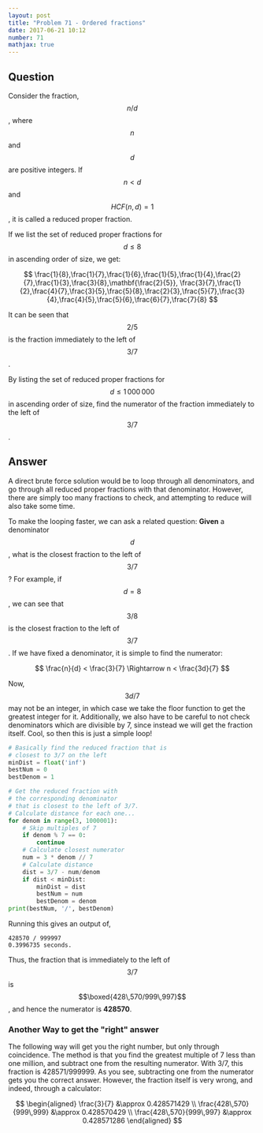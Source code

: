 ```yaml
---
layout: post
title: "Problem 71 - Ordered fractions"
date: 2017-06-21 10:12
number: 71
mathjax: true
---
```


## Question

Consider the fraction, $$n/d$$, where $$n$$ and $$d$$ are positive integers. If $$n<d$$ and $$HCF(n,d)=1$$, it is called a reduced proper fraction.

If we list the set of reduced proper fractions for $$d\leq 8$$ in ascending order of size, we get:


$$
\frac{1}{8},\frac{1}{7},\frac{1}{6},\frac{1}{5},\frac{1}{4},\frac{2}{7},\frac{1}{3},\frac{3}{8},\mathbf{\frac{2}{5}}, \frac{3}{7},\frac{1}{2},\frac{4}{7},\frac{3}{5},\frac{5}{8},\frac{2}{3},\frac{5}{7},\frac{3}{4},\frac{4}{5},\frac{5}{6},\frac{6}{7},\frac{7}{8}
$$


It can be seen that $$2/5$$ is the fraction immediately to the left of $$3/7$$.

By listing the set of reduced proper fractions for $$d\leq 1\,000\,000$$ in ascending order of size, find the numerator of the fraction immediately to the left of $$3/7$$.

## Answer

A direct brute force solution would be to loop through all denominators, and go through all reduced proper fractions with that denominator. However, there are simply too many fractions to check, and attempting to reduce will also take some time.

To make the looping faster, we can ask a related question: **Given** a denominator $$d$$, what is the closest fraction to the left of $$3/7$$? For example, if $$d=8$$, we can see that $$3/8$$ is the closest fraction to the left of $$3/7$$. If we have fixed a denominator, it is simple to find the numerator:


$$
\frac{n}{d} < \frac{3}{7} \Rightarrow n < \frac{3d}{7}
$$


Now, $$3d/7$$ may not be an integer, in which case we take the floor function to get the greatest integer for it. Additionally, we also have to be careful to not check denominators which are divisible by 7, since instead we will get the fraction itself. Cool, so then this is just a simple loop!

```python
# Basically find the reduced fraction that is
# closest to 3/7 on the left
minDist = float('inf')
bestNum = 0
bestDenom = 1

# Get the reduced fraction with
# the corresponding denominator
# that is closest to the left of 3/7.
# Calculate distance for each one...
for denom in range(3, 1000001):
    # Skip multiples of 7
    if denom % 7 == 0:
        continue
    # Calculate closest numerator
    num = 3 * denom // 7
    # Calculate distance
    dist = 3/7 - num/denom
    if dist < minDist:
        minDist = dist
        bestNum = num
        bestDenom = denom
print(bestNum, '/', bestDenom)
```

Running this gives an output of,

```
428570 / 999997
0.3996735 seconds.
```

Thus, the fraction that is immediately to the left of $$3/7$$ is $$\boxed{428\,570/999\,997}$$, and hence the numerator is **428570**.

### Another Way to get the "right" answer

The following way will get you the right number, but only through coincidence. The method is that you find the greatest multiple of 7 less than one million, and subtract one from the resulting numerator. With 3/7, this fraction is 428571/999999. As you see, subtracting one from the numerator gets you the correct answer. However, the fraction itself is very wrong, and indeed, through a calculator:


$$
\begin{aligned}
	\frac{3}{7} &\approx 0.428571429
	\\
	\frac{428\,570}{999\,999} &\approx 0.428570429
	\\
	\frac{428\,570}{999\,997} &\approx 0.428571286
\end{aligned}
$$
